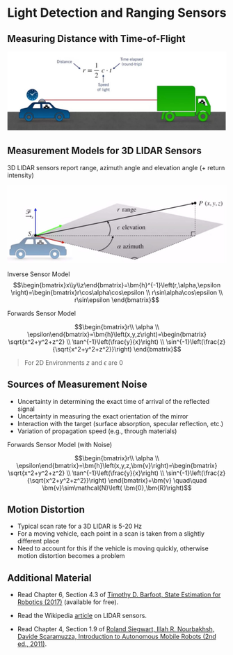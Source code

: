 # Light Detection and Ranging Sensors

## Measuring Distance with Time-of-Flight

![Measuring Distance with Time-of-Flight](./Distance%20with%20Time%20of%20Flight.jpg)

## Measurement Models for 3D LIDAR Sensors

3D LIDAR sensors report range, azimuth angle and elevation angle (+ return intensity)

![3D LIDAR Measuring](./3D%20LIDAR%20Measuring.jpg)

Inverse Sensor Model
$$\begin{bmatrix}x\\y\\z\end{bmatrix}=\bm{h}^{-1}\left(r,\alpha,\epsilon \right)=\begin{bmatrix}r\cos\alpha\cos\epsilon \\
r\sin\alpha\cos\epsilon \\
r\sin\epsilon
\end{bmatrix}$$

Forwards Sensor Model

$$\begin{bmatrix}r\\ \alpha \\ \epsilon\end{bmatrix}=\bm{h}\left(x,y,z\right)=\begin{bmatrix} \sqrt{x^2+y^2+z^2} \\
\tan^{-1}\left(\frac{y}{x}\right) \\
\sin^{-1}\left(\frac{z}{\sqrt{x^2+y^2+z^2}}\right)
\end{bmatrix}$$

> For 2D Environments $z$ and $\epsilon$ are $0$

## Sources of Measurement Noise

* Uncertainty in determining the exact time of arrival of the reflected signal
* Uncertainty in measuring the exact orientation of the mirror
* Interaction with the target (surface absorption, specular reflection, etc.)
* Variation of propagation speed (e.g., through materials)

Forwards Sensor Model (with Noise)

$$\begin{bmatrix}r\\ \alpha \\ \epsilon\end{bmatrix}=\bm{h}\left(x,y,z,\bm{v}\right)=\begin{bmatrix} \sqrt{x^2+y^2+z^2} \\
\tan^{-1}\left(\frac{y}{x}\right) \\
\sin^{-1}\left(\frac{z}{\sqrt{x^2+y^2+z^2}}\right)
\end{bmatrix}+\bm{v} \quad\quad \bm{v}\sim\mathcal{N}\left( \bm{0},\bm{R}\right)$$

## Motion Distortion

* Typical scan rate for a 3D LIDAR is 5-20 Hz
* For a moving vehicle, each point in a scan is taken from a slightly different place
* Need to account for this if the vehicle is moving quickly, otherwise motion distortion becomes a problem

## Additional Material

* Read Chapter 6, Section 4.3 of [Timothy D. Barfoot, State Estimation for Robotics (2017)](http://asrl.utias.utoronto.ca/~tdb/bib/barfoot_ser17.pdf)
 (available for free).

* Read the Wikipedia [article](https://en.wikipedia.org/wiki/Lidar) on LIDAR sensors.

* Read Chapter 4, Section 1.9 of [Roland Siegwart, Illah R. Nourbakhsh, Davide Scaramuzza, Introduction to Autonomous Mobile Robots (2nd ed., 2011)](https://mitpress.mit.edu/books/introduction-autonomous-mobile-robots-second-edition).
